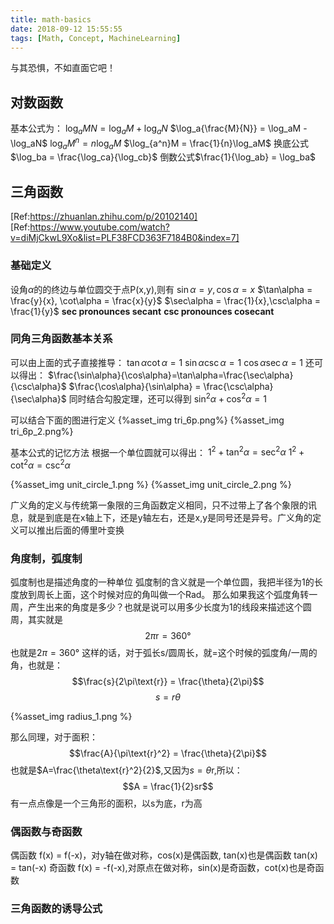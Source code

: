 ```yaml
---
title: math-basics
date: 2018-09-12 15:55:55
tags: [Math, Concept, MachineLearning]
---
```


与其恐惧，不如直面它吧！

## 对数函数
基本公式为：
$\log_a{MN} = \log_aM + \log_aN$
$\log_a{\frac{M}{N}} = \log_aM - \log_aN$
$\log_a{M^n} = n\log_aM$
$\log_{a^n}M = \frac{1}{n}\log_aM$
换底公式$\log_ba = \frac{\log_ca}{\log_cb}$
倒数公式$\frac{1}{\log_ab} = \log_ba$

## 三角函数
[Ref:https://zhuanlan.zhihu.com/p/20102140]
[Ref:https://www.youtube.com/watch?v=diMjCkwL9Xo&list=PLF38FCD363F7184B0&index=7]

### 基础定义
设角$\alpha$的的终边与单位圆交于点P(x,y),则有
$\sin\alpha =y, \cos\alpha = x$
$\tan\alpha = \frac{y}{x}, \cot\alpha = \frac{x}{y}$
$\sec\alpha = \frac{1}{x},\csc\alpha = \frac{1}{y}$
**sec pronounces secant**
**csc pronounces cosecant**

<!--more-->

### 同角三角函数基本关系
可以由上面的式子直接推导：
$\tan\alpha\cot\alpha=1$
$\sin\alpha\csc\alpha=1$
$\cos\alpha\sec\alpha=1$
还可以得出：
$\frac{\sin\alpha}{\cos\alpha}=\tan\alpha=\frac{\sec\alpha}{\csc\alpha}$ $\frac{\cos\alpha}{\sin\alpha} = \frac{\csc\alpha}{\sec\alpha}$
同时结合勾股定理，还可以得到
$\sin^2\alpha + \cos^2\alpha =1$

可以结合下面的图进行定义
{%asset_img tri_6p.png%}
{%asset_img tri_6p_2.png%}

基本公式的记忆方法
根据一个单位圆就可以得出：
$1^2+\tan^2\alpha=\sec^2\alpha$
$1^2+\cot^2\alpha=\csc^2\alpha$

{%asset_img unit_circle_1.png %}
{%asset_img unit_circle_2.png %}

广义角的定义与传统第一象限的三角函数定义相同，只不过带上了各个象限的讯息，就是到底是在x轴上下，还是y轴左右，还是x,y是同号还是异号。广义角的定义可以推出后面的傅里叶变换

### 角度制，弧度制
弧度制也是描述角度的一种单位
弧度制的含义就是一个单位圆，我把半径为1的长度放到周长上面，这个时候对应的角叫做一个Rad。
那么如果我这个弧度角转一周，产生出来的角度是多少？也就是说可以用多少长度为1的线段来描述这个圆周，其实就是
$$2\pi\text{r} = 360°$$
也就是$2\pi = 360°$
这样的话，对于弧长s/圆周长，就=这个时候的弧度角/一周的角，也就是：
$$\frac{s}{2\pi\text{r}} = \frac{\theta}{2\pi}$$
$$s=r\theta$$

{%asset_img radius_1.png %}

那么同理，对于面积：
$$\frac{A}{\pi\text{r}^2} = \frac{\theta}{2\pi}$$
也就是$A=\frac{\theta\text{r}^2}{2}$,又因为$s=\theta\text{r}$,所以：
$$A = \frac{1}{2}sr$$
有一点点像是一个三角形的面积，以s为底，r为高

### 偶函数与奇函数
偶函数 f(x) = f(-x)，对y轴在做对称，cos(x)是偶函数, tan(x)也是偶函数 tan(x) = tan(-x)
奇函数 f(x) = -f(-x),对原点在做对称，sin(x)是奇函数，cot(x)也是奇函数 

### 三角函数的诱导公式

